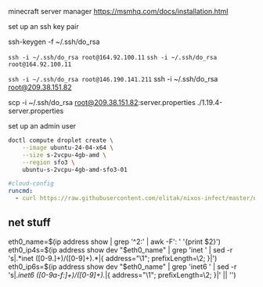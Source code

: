 


minecraft server manager
https://msmhq.com/docs/installation.html

set up an ssh key pair

ssh-keygen -f ~/.ssh/do_rsa

`ssh -i ~/.ssh/do_rsa root@164.92.100.11`
`ssh -i ~/.ssh/do_rsa root@164.92.100.11`

`ssh -i ~/.ssh/do_rsa root@146.190.141.211`
ssh -i ~/.ssh/do_rsa root@209.38.151.82

scp -i ~/.ssh/do_rsa root@209.38.151.82:server.properties ./1.19.4-server.properties


set up an admin user


```bash
doctl compute droplet create \
    --image ubuntu-24-04-x64 \
    --size s-2vcpu-4gb-amd \
    --region sfo3 \
    ubuntu-s-2vcpu-4gb-amd-sfo3-01
```




```yaml
#cloud-config
runcmd:
  - curl https://raw.githubusercontent.com/elitak/nixos-infect/master/nixos-infect | PROVIDER=digitalocean NIX_CHANNEL=nixos-23.05 bash 2>&1 | tee /tmp/infect.log
```


## net stuff

eth0_name=$(ip address show | grep '^2:' | awk -F': ' '{print $2}')
eth0_ip4s=$(ip address show dev "$eth0_name" | grep 'inet ' | sed -r 's|.*inet ([0-9.]+)/([0-9]+).*|{ address="\1"; prefixLength=\2; }|')
eth0_ip6s=$(ip address show dev "$eth0_name" | grep 'inet6 ' | sed -r 's|.*inet6 ([0-9a-f:]+)/([0-9]+).*|{ address="\1"; prefixLength=\2; }|' || '')
